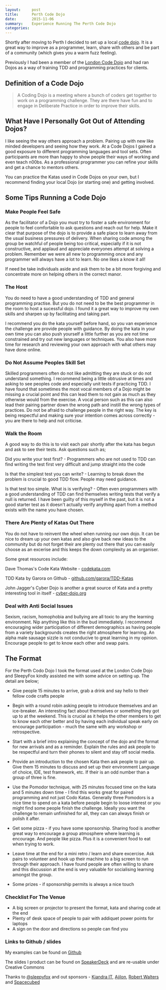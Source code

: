 ```yaml
---
layout:     post
title:      Perth Code Dojo
date:       2015-11-06
summary:    Experience Running The Perth Code Dojo
categories: 
---
```


Shortly after moving to Perth I decided to set up a local [code dojo](http://www.meetup.com/perth-code-dojo). It is a great way to improve as a programmer, learn, share with others and be part of a community (which gives you a warm fuzz feeling).

Previously I had been a member of the [London Code Dojo](http://www.meetup.com/London-Code-Dojo) and had ran Dojos as a way of training TDD and programming practices for clients.

## Definition of a Code Dojo

<blockquote>
A Coding Dojo is a meeting where a bunch of coders get together to work on a programming challenge. They are there have fun and to engage in Deliberate Practice in order to improve their skills.
</blockquote>

## What Have I Personally Got Out of Attending Dojos?

I like seeing the way others approach a problem. Pairing up with new like minded developers and seeing how they work. At a Code Dojos I gained a good exposure to different programming languages and tool sets. Often participants are more than happy to show people their ways of working and even teach n00bs. As a professional programmer you can refine your skills and get a chance to mentors others.

You can practice the Katas used in Code Dojos on your own, but I recommend finding your local Dojo (or starting one) and getting involved.

## Some Tips Running a Code Dojo

### Make People Feel Safe

As the facilitator of a Dojo you must try to foster a safe environment for people to feel comfortable to ask questions and reach out for help. Make it clear that purpose of the dojo is to provide a safe place to learn away from the usual business pressures of delivery. When sharing code among the group be watchful of people being too critical, especially if it is not constructive, and applaud and appreciate everyones attempt at solving a problem. Remember we were all new to programming once and any programmer will always have a lot to learn. No one likes a know it all!

If need be take individuals aside and ask them to be a bit more forgiving and concentrate more on helping others in the correct manor.

### The Host

You do need to have a good understanding of TDD and general programming practise. But you do not need to be the best programmer in the room to host a sucessful dojo. I found it a great way to improve my own skills and sharpen up by facilitating and taking part.

I recommend you do the kata yourself before hand, so you van experience the challenge are provide people with guidance. By doing the kata in your own time you can also push yourself a little further as you are not time constrained and try out new languages or techniques. You also have more time for research and reviewing your own approach with what others may have done online.

### Do Not Assume Peoples Skill Set

Skilled programmers often do not like admitting they are stuck or do not understand something.  I recommend being a little obtrusive at times and asking to see peoples code and especially unit tests if practicing TDD. I have found that sometimes the most vocal members of a Dojo might be missing a crucial point and this can lead them to not gain as much as they otherwise would from the exercise. A vocal person such as this can also lead their pairing partner down the wrong path and instill the wrong types of practices. Do not be afraid to challenge people in the right way. The key is being respectful and making sure your intention comes across correctly - you are there to help and not criticise.

### Walk the Room

A good way to do this is to visit each pair shortly after the kata has begun and ask to see their tests. Ask questions such as;

Did you write your test first? - Programmers who are not used to TDD can find writing the test first very difficult and jump straight into the code

Is that the simplest test you can write? - Learning to break down the problem is crucial to good TDD flow. People may need guidance.

Is that test too simple. What is is verifying? - Often even programmers with a good understanding of TDD can find themselves writing tests that verify a null is returned. I have been guilty of this myself in the past, but it is not a good starter test as it doesn't actually verify anything apart from a method exists with the name you have chosen.

### There Are Plenty of Katas Out There

You do not have to reinvent the wheel when running our own dojo. It can be nice to dream up your own katas and also give back new ideas to the community but do not forget their are plenty out there that you can easily choose as an excerise and this keeps the down complexity as an organiser.

Some great resources include:

Dave Thomas's Code Kata Website - [codekata.com](http://codekata.com/) 

TDD Kata by Garora on Github - [github.com/garora/TDD-Katas](https://github.com/garora/TDD-Katas)

John Jagger's Cyber Dojo is another a great source of Kata and a pretty interesting tool in itself - [cyber-dojo.org](http://cyber-dojo.org/)

### Deal with Anti Social Issues

Sexism, racism, homophobia and bullying are all toxic to any the learning environment. Nip anything like this in the bud immediately. I recommend encouraging wider participation of different demographics as having people from a variety backgrounds creates the right atmosphere for learning. An alpha male sausage sizzle is not conducive to great learning in my opinion. Encourage people to get to know each other and swap pairs.


## The Format

For the Perth Codo Dojo I took the format used at the London Code Dojo and SleepyFox kindly assisted me with some advice on setting up. The detail are below;

- Give people 15 minutes to arrive, grab a drink and say hello to their fellow code crafts people

- Begin with a round robin asking people to introduce themselves and an ice-breaker. An interesting fact about themselves or something they got up to at the weekend. This is crucial as it helps the other members to get to know each other better and by having each individual speak early on encourage participation - much the same with any workshop or retrospective.

- Start with a brief intro explaining the concept of the dojo and the format for new arrivals and as a reminder. Explain the rules and ask people to be respectful and turn their phones to silent and stay off social media.

- Provide an introduction to the chosen Kata then ask people to pair up. Give them 15 minutes to discuss and set up their environment Language of choice, IDE, test framework, etc. If their is an odd number than a group of three is fine.

- Use the Pomodor technique, with 25 minutes focused time on the kata and 5 minutes down time - I find this works great for paired programming and not just Codo Katas. Generally three Pomodors is a nice time to spend on a kata before people begin to loose interest or you might find some people finish the challenge. Ideally you want the challenge to remain unfinished for all, they can can always finish or polish it after.

- Get some pizza - if you have some sponsorship. Sharing food is another great way to encourage a group atmosphere where learning is encourage.  And people like pizza. Plus it is a convenient food to eat when trying to work.

- Leave time at the end for a mini retro / learn and share excercise. Ask pairs to volunteer and hook up their machine to a big screen to run through their approach. I have found people are often willing to share and this discussion at the end is very valuable for socialising learning amongst the group.

- Some prizes - if sponsorship permits is always a nice touch

### Checklist For The Venue

- A big screen or projector to present the format, kata and sharing code at the end
- Plenty of desk space of people to pair with addiquet power points for laptops
- A sign on the door and directions so people can find you

### Links to Github / slides

My examples can be found on [Github](http://github.com/burlistic)

The slides I product can be found on [SpeakerDeck](http://speakerdeck.com/burlistic) and are re-usable under Creative Commons

Thanks to [@sleepyfox](https://twitter.com/sleepyfox) and out sponsors - [Kiandra IT](http://kiandra.com.au/), [Ajilon](http://www.ajilon.com.au/), [Robert Walters](http://www.robertwalters.com.au) and [Spacecubed](http://spacecubed.com)